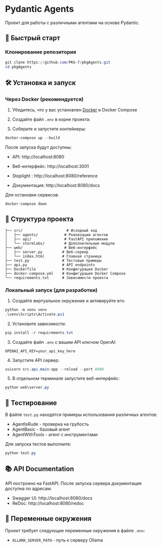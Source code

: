 # Pydantic Agents

Проект для работы с различными агентами на основе Pydantic.

## 🚀 Быстрый старт

### Клонирование репозитория

```powershell
git clone https://github.com/PKG-7/pkgAgents.git
cd pkgAgents
```

## 🛠 Установка и запуск

### Через Docker (рекомендуется)

1. Убедитесь, что у вас установлен [Docker](https://www.docker.com/products/docker-desktop/) и Docker Compose

2. Создайте файл `.env` в корне проекта:

3. Соберите и запустите контейнеры:

```powershell
docker-compose up --build
```

После запуска будут доступны:

-   API: http://localhost:8080
-   Веб-интерфейс: http://localhost:3001

-   Stoplight : http://localhost:8080/reference
-   Документация: http://localhost:8080/docs

Для остановки сервисов:

```powershell
docker-compose down
```

## 📁 Структура проекта

```
├── src/                    # Исходный код
│   ├── agents/            # Реализации агентов
│   ├── api/               # FastAPI приложение
│   └── stormlabs/         # Дополнительные модули
├── web/                   # Веб-интерфейс
│   ├── server.py         # Веб-сервер
│   └── index.html        # Главная страница
├── test.py               # Тестовые примеры
├── api.py                # API endpoints
├── Dockerfile            # Конфигурация Docker
├── docker-compose.yml    # Конфигурация Docker Compose
└── requirements.txt      # Зависимости проекта
```

### Локальный запуск (для разработки)

1. Создайте виртуальное окружение и активируйте его:

```powershell
python -m venv venv
.\venv\Scripts\Activate.ps1
```

2. Установите зависимости:

```powershell
pip install -r requirements.txt
```

3. Создайте файл `.env` с вашим API ключом OpenAI:

```
OPENAI_API_KEY=your_api_key_here
```

4. Запустите API сервер:

```powershell
uvicorn src.api.main:app --reload --port 8080
```

5. В отдельном терминале запустите веб-интерфейс:

```powershell
python web\server.py
```

## 🧪 Тестирование

В файле `test.py` находятся примеры использования различных агентов:

-   AgentIsRude - проверка на грубость
-   AgentBasic - базовый агент
-   AgentWithTools - агент с инструментами

Для запуска тестов выполните:

```powershell
python test.py
```

## 📚 API Documentation

API построено на FastAPI. После запуска сервера документация доступна по адресам:

-   Swagger UI: http://localhost:8080/docs
-   ReDoc: http://localhost:8080/redoc

## 🔑 Переменные окружения

Проект требует следующие переменные окружения в файле `.env`:

-   `OLLAMA_SERVER_PATH` - путь к серверу Ollama
